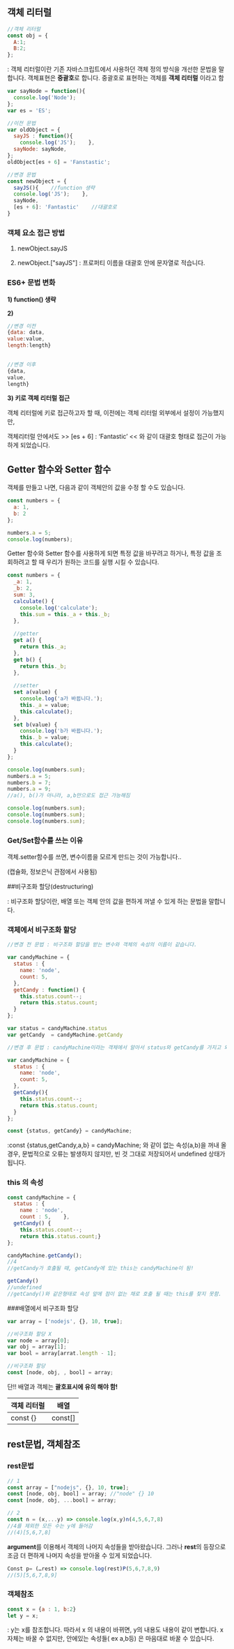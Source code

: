 ## 객체 리터럴

```javascript
//객체 리터럴
const obj = {       
  A:1;    
  B:2;
};
```

: 객체 리터럴이란 기존 자바스크립트에서 사용하던 객체 정의 방식을 개선한 문법을 말합니다. 객체표현은 **중괄호**로 합니다. 중괄호로 표현하는 객체를 **객체 리터럴** 이라고 함



```javascript
var sayNode = function(){    
  console.log('Node');
};
var es = 'ES';  

//이전 문법
var oldObject = {    
  sayJS : function(){        
    console.log('JS');    },    
  sayNode: sayNode,
};
oldObject[es + 6] = 'Fanstastic';  

//변경 문법
const newObject = {    
  sayJS(){    //function 생략        
  console.log('JS');    },    
  sayNode,    
  [es + 6]: 'Fantastic'    //대괄호로
}
```



### 객체 요소 접근 방법

1) newObject.sayJS

2) newObject.["sayJS"] : 프로퍼티 이름을 대괄호 안에 문자열로 적습니다.



### ES6+ 문법 변화

**1) function() 생략**

**2)**

```javascript
//변경 이전
{data: data, 
value:value, 
length:length}

 
//변경 이후
{data, 
value,
length}
```



**3) 키로 객체 리터럴  접근**

객체 리터럴에 키로 접근하고자 할 때, 이전에는 객체 리터럴 외부에서 설정이 가능했지만,

객체리터럴 안에서도 >> [es + 6] : ‘Fantastic’ << 와 같이 대괄호 형태로 접근이 가능하게 되었습니다.



## Getter 함수와 Setter 함수

객체를 만들고 나면, 다음과 같이 객체안의 값을 수정 할 수도 있습니다.

```javascript
const numbers = {
  a: 1,
  b: 2
};

numbers.a = 5;
console.log(numbers);
```



Getter 함수와 Setter 함수를 사용하게 되면 특정 값을 바꾸려고 하거나, 특정 값을 조회하려고 할 때 우리가 원하는 코드를 실행 시킬 수 있습니다.

```javascript
const numbers = {
  _a: 1,
  _b: 2,
  sum: 3,
  calculate() {
    console.log('calculate');
    this.sum = this._a + this._b;
  },
  
  //getter
  get a() {
    return this._a;
  },
  get b() {
    return this._b;
  },
  
  //setter
  set a(value) {
    console.log('a가 바뀝니다.');
    this._a = value;
    this.calculate();
  },
  set b(value) {
    console.log('b가 바뀝니다.');
    this._b = value;
    this.calculate();
  }
};

console.log(numbers.sum);
numbers.a = 5;
numbers.b = 7;
numbers.a = 9;
//a(), b()가 아니라, a,b만으로도 접근 가능해짐

console.log(numbers.sum);
console.log(numbers.sum);
console.log(numbers.sum);
```



### Get/Set함수를 쓰는 이유

객체.setter함수를 쓰면, 변수이름을 모르게 만드는 것이 가능합니다.. 

(캡슐화, 정보은닉 관점에서 사용됨)



##비구조화 할당(destructuring)

: 비구조화 할당이란, 배열 또는 객체 안의 값을 편하게 꺼낼 수 있게 하는 문법을 말합니다.



### 객체에서 비구조화 할당

```javascript
//변경 전 문법 : 비구조화 할당을 받는 변수와 객체의 속성의 이름이 같습니다.

var candyMachine = {    
  status : {        
    name: 'node',        
    count: 5,    
  },    
  getCandy : function() {        
    this.status.count--;        
    return this.status.count;    
  }
}; 

var status = candyMachine.status
var getCandy  = candyMachine.getCandy
```



```javascript
//변경 후 문법 : candyMachine이라는 객체에서 알아서 status와 getCandy를 가지고 와서 저장합니다. => 속성들을 많이 꺼내오면 꺼내 올 수록 효율성이 향상됩니다.

var candyMachine = {    
  status : {        
    name: 'node',        
    count: 5,    
  },    
  getCandy(){        
    this.status.count--;        
    return this.status.count;
  }
}; 

const {status, getCandy} = candyMachine;
```

:const {status,getCandy,a,b} = candyMachine; 와 같이 없는 속성(a,b)을 꺼내 올 경우, 문법적으로 오류는 발생하지 않지만, 빈 것 그대로 저장되어서 undefined 상태가 됩니다.



### this 의 속성

```javascript
const candyMachine = {    
  status : {        
    name : 'node',        
    count : 5,    },    
  getCandy() {        
    this.status.count--;        
    return this.status.count;}
}; 

candyMachine.getCandy();
//4
//getCandy가 호출될 때, getCandy에 있는 this는 candyMachine이 됨!

getCandy()
//undefined
//getCandy()와 같은형태로 속성 앞에 점이 없는 채로 호출 될 때는 this를 찾지 못함.
```



###배열에서 비구조화 할당

```javascript
var array = ['nodejs', {}, 10, true]; 

//비구조화 할당 X
var node = array[0];
var obj = array[1];
var bool = array[arrat.length - 1];

//비구조화 할당
const [node, obj, , bool] = array;
```

단!! 배열과 객체는 **괄호표시에 유의 해야 함!**

| 객체 리터럴 | 배열    |
| ----------- | ------- |
| const {}    | const[] |



## rest문법, 객체참조

### rest문법

```javascript
// 1
const array = ["nodejs", {}, 10, true];
const [node, obj, bool] = array; //"node" {} 10
const [node, obj, ...bool] = array; 

// 2
const n = (x,...y) => console.log(x,y)n(4,5,6,7,8)
//4를 제외한 모든 수는 y에 들어감
//(4)[5,6,7,8]
```

**argument**를 이용해서 객체의 나머지 속성들을 받아왔습니다.  그러나 **rest**의 등장으로 조금 더 편하게 나머지 속성을 받아올 수 있게 되었습니다.

```javascript
Const p= (…rest) => console.log(rest)P(5,6,7,8,9)
//(5)[5,6,7,8,9]
```



### 객체참조

```javascript
const x = {a : 1, b:2}
let y = x;
```

: y는 x를 참조합니다. 따라서 x 의 내용이 바뀌면, y의 내용도 내용이 같이 변합니다. x자체는 바꿀 수 없지만, 안에있는 속성들( ex a,b등) 은 마음대로 바꿀 수 있습니다.